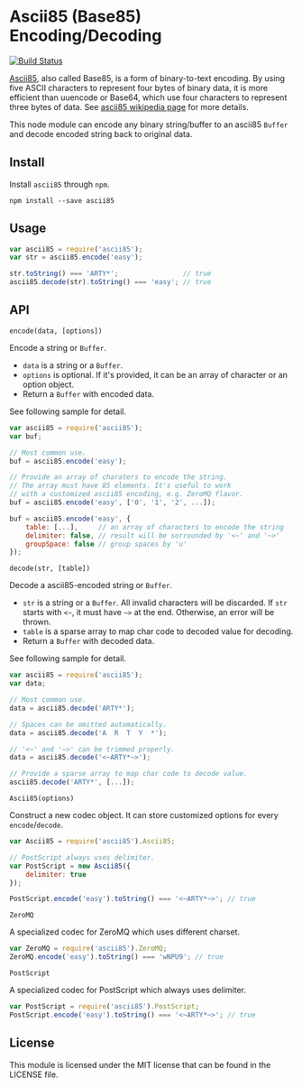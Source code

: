 # Ascii85 (Base85) Encoding/Decoding #

[![Build Status](https://travis-ci.org/huandu/node-ascii85.svg?branch=master)](https://travis-ci.org/huandu/node-ascii85)

[Ascii85](http://en.wikipedia.org/wiki/Ascii85), also called Base85, is a form of binary-to-text encoding. By using five ASCII characters to represent four bytes of binary data, it is more efficient than uuencode or Base64, which use four characters to represent three bytes of data. See [ascii85 wikipedia page](http://en.wikipedia.org/wiki/Ascii85) for more details.

This node module can encode any binary string/buffer to an ascii85 `Buffer` and decode encoded string back to original data.

## Install ##

Install `ascii85` through `npm`.

	npm install --save ascii85

## Usage ##

```javascript
var ascii85 = require('ascii85');
var str = ascii85.encode('easy');

str.toString() === 'ARTY*';                // true
ascii85.decode(str).toString() === 'easy'; // true
```

## API ##

`encode(data, [options])`

Encode a string or `Buffer`.

* `data` is a string or a `Buffer`.
* `options` is optional. If it's provided, it can be an array of character or an option object.
* Return a `Buffer` with encoded data.

See following sample for detail.

```javascript
var ascii85 = require('ascii85');
var buf;

// Most common use.
buf = ascii85.encode('easy');

// Provide an array of charaters to encode the string.
// The array must have 85 elements. It's useful to work
// with a customized ascii85 encoding, e.g. ZeroMQ flavor.
buf = ascii85.encode('easy', ['0', '1', '2', ...]);

buf = ascii85.encode('easy', {
	table: [...],     // an array of characters to encode the string
	delimiter: false, // result will be sorrounded by '<~' and '~>'
	groupSpace: false // group spaces by 'u'
});
```

`decode(str, [table])`

Decode a ascii85-encoded string or `Buffer`.

* `str` is a string or a `Buffer`. All invalid characters will be discarded. If `str` starts with `<~`, it must have `~>` at the end. Otherwise, an error will be thrown.
* `table` is a sparse array to map char code to decoded value for decoding.
* Return a `Buffer` with decoded data.

See following sample for detail.

```javascript
var ascii85 = require('ascii85');
var data;

// Most common use.
data = ascii85.decode('ARTY*');

// Spaces can be omitted automatically.
data = ascii85.decode('A  R  T  Y  *');

// '<~' and '~>' can be trimmed properly.
data = ascii85.decode('<~ARTY*~>');

// Provide a sparse array to map char code to decode value.
ascii85.decode('ARTY*', [...]);
```

`Ascii85(options)`

Construct a new codec object. It can store customized options for every `encode`/`decode`.

```javascript
var Ascii85 = require('ascii85').Ascii85;

// PostScript always uses delimiter.
var PostScript = new Ascii85({
	delimiter: true
});

PostScript.encode('easy').toString() === '<~ARTY*~>'; // true
```

`ZeroMQ`

A specialized codec for ZeroMQ which uses different charset.

```javascript
var ZeroMQ = require('ascii85').ZeroMQ;
ZeroMQ.encode('easy').toString() === 'wNPU9'; // true
```

`PostScript`

A specialized codec for PostScript which always uses delimiter.

```javascript
var PostScript = require('ascii85').PostScript;
PostScript.encode('easy').toString() === '<~ARTY*~>'; // true
```

## License ##

This module is licensed under the MIT license that can be found in the LICENSE file.

